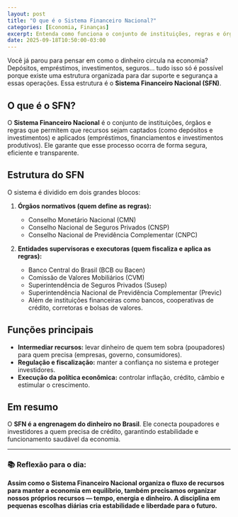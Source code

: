 ```yaml
---
layout: post
title: "O que é o Sistema Financeiro Nacional?"
categories: [Economia, Finanças]
excerpt: Entenda como funciona o conjunto de instituições, regras e órgãos que organizam a circulação de dinheiro e crédito no Brasil.
date: 2025-09-18T10:50:00-03:00
---
```


Você já parou para pensar em como o dinheiro circula na economia?  
Depósitos, empréstimos, investimentos, seguros… tudo isso só é possível porque existe uma estrutura organizada para dar suporte e segurança a essas operações. Essa estrutura é o **Sistema Financeiro Nacional (SFN)**.

## O que é o SFN?

O **Sistema Financeiro Nacional** é o conjunto de instituições, órgãos e regras que permitem que recursos sejam captados (como depósitos e investimentos) e aplicados (empréstimos, financiamentos e investimentos produtivos). Ele garante que esse processo ocorra de forma segura, eficiente e transparente.

## Estrutura do SFN

O sistema é dividido em dois grandes blocos:

1. **Órgãos normativos (quem define as regras):**
   - Conselho Monetário Nacional (CMN)  
   - Conselho Nacional de Seguros Privados (CNSP)  
   - Conselho Nacional de Previdência Complementar (CNPC)  

2. **Entidades supervisoras e executoras (quem fiscaliza e aplica as regras):**
   - Banco Central do Brasil (BCB ou Bacen)  
   - Comissão de Valores Mobiliários (CVM)  
   - Superintendência de Seguros Privados (Susep)  
   - Superintendência Nacional de Previdência Complementar (Previc)  
   - Além de instituições financeiras como bancos, cooperativas de crédito, corretoras e bolsas de valores.  
  
## Funções principais

- **Intermediar recursos:** levar dinheiro de quem tem sobra (poupadores) para quem precisa (empresas, governo, consumidores).  
- **Regulação e fiscalização:** manter a confiança no sistema e proteger investidores.  
- **Execução da política econômica:** controlar inflação, crédito, câmbio e estimular o crescimento.  

## Em resumo

O **SFN é a engrenagem do dinheiro no Brasil**. Ele conecta poupadores e investidores a quem precisa de crédito, garantindo estabilidade e funcionamento saudável da economia.  

---

### 📚 Reflexão para o dia:

**Assim como o Sistema Financeiro Nacional organiza o fluxo de recursos para manter a economia em equilíbrio, também precisamos organizar nossos próprios recursos — tempo, energia e dinheiro. A disciplina em pequenas escolhas diárias cria estabilidade e liberdade para o futuro.**